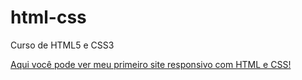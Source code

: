 # html-css
 Curso de HTML5 e CSS3

 <a href="https://silviocesargit.github.io/html-css/Modulo%202/desafios/desafio10/android.html">Aqui você pode ver meu primeiro site responsivo com HTML e CSS!</a>
